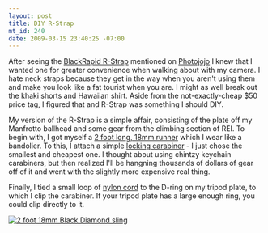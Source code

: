 ```yaml
--- 
layout: post
title: DIY R-Strap
mt_id: 240
date: 2009-03-15 23:40:25 -07:00
---
```

After seeing the [BlackRapid R-Strap](http://www.blackrapid.com/) mentioned on [Photojojo](http://photojojo.com/content/buy-this/diy-camera-r-strap/) I knew that I wanted one for greater convenience when walking about with my camera.  I hate neck straps because they get in the way when you aren't using them and make you look like a fat tourist when you are.  I might as well break out the khaki shorts and Hawaiian shirt.  Aside from the not-exactly-cheap $50 price tag, I figured that and R-Strap was something I should DIY.

My version of the R-Strap is a simple affair, consisting of the plate off my Manfrotto ballhead and some gear from the climbing section of REI.  To begin with, I got myself a [2 foot long, 18mm runner](http://www.rei.com/product/722354) which I wear like a bandolier.  To this, I attach a simple [locking carabiner](http://www.rei.com/product/782255) - I just chose the smallest and cheapest one.  I thought about using chintzy keychain carabiners, but then realized I'll be hangning thousands of dollars of gear off of it and went with the slightly more expensive real thing.

Finally, I tied a small loop of [nylon cord](http://www.rei.com/product/784296) to the D-ring on my tripod plate, to which I clip the carabiner.  If your tripod plate has a large enough ring, you could clip directly to it.

<a href="http://www.flickr.com/photos/dinomite/3355077177/"><img src="http://farm4.static.flickr.com/3474/3355077177_bbc6355987.jpg?v=0" alt="2 foot 18mm Black Diamond sling" class="alignright" /></a>
